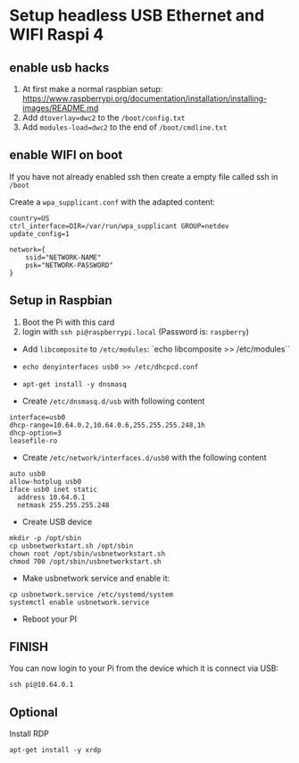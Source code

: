 # Setup headless USB Ethernet and WIFI Raspi 4

## enable usb hacks

1. At first make a normal raspbian setup: <https://www.raspberrypi.org/documentation/installation/installing-images/README.md>
1. Add `dtoverlay=dwc2` to the `/boot/config.txt`
1. Add `modules-load=dwc2` to the end of `/boot/cmdline.txt`

## enable WIFI on boot

 If you have not already enabled ssh then create a empty file called ssh in `/boot`

Create a `wpa_supplicant.conf` with the adapted content:

```config
country=US
ctrl_interface=DIR=/var/run/wpa_supplicant GROUP=netdev
update_config=1

network={
    ssid="NETWORK-NAME"
    psk="NETWORK-PASSWORD"
}
```

## Setup in Raspbian

1. Boot the Pi with this card
2. login with `ssh pi@raspberrypi.local` (Password is: `raspberry`)

- Add `libcomposite` to `/etc/modules`: `echo libcomposite >> /etc/modules``
- `echo denyinterfaces usb0 >> /etc/dhcpcd.conf`
- `apt-get install -y dnsmasq`

- Create `/etc/dnsmasq.d/usb` with following content

```config
interface=usb0
dhcp-range=10.64.0.2,10.64.0.6,255.255.255.248,1h
dhcp-option=3
leasefile-ro
```

- Create `/etc/network/interfaces.d/usb0` with the following content

```config
auto usb0
allow-hotplug usb0
iface usb0 inet static
  address 10.64.0.1
  netmask 255.255.255.248
```

- Create USB device

```shell
mkdir -p /opt/sbin
cp usbnetworkstart.sh /opt/sbin
chown root /opt/sbin/usbnetworkstart.sh
chmod 700 /opt/sbin/usbnetworkstart.sh
```

- Make usbnetwork service and enable it:

```shell
cp usbnetwork.service /etc/systemd/system
systemctl enable usbnetwork.service
```

- Reboot your PI

## FINISH

You can now login to your Pi from the device which it is connect via USB:

```
ssh pi@10.64.0.1
```

## Optional

Install RDP
```
apt-get install -y xrdp
```

